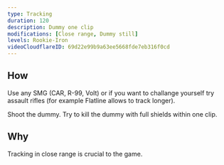 ```yaml
---
type: Tracking
duration: 120
description: Dummy one clip
modifications: [Close range, Dummy still]
levels: Rookie-Iron
videoCloudflareID: 69d22e99b9a63ee5668fde7eb316f0cd
---
```


## How

Use any SMG (CAR, R-99, Volt) or if you want to challange yourself try assault rifles (for example Flatline allows to track longer).

Shoot the dummy. Try to kill the dummy with full shields within one clip.

## Why

Tracking in close range is crucial to the game.
